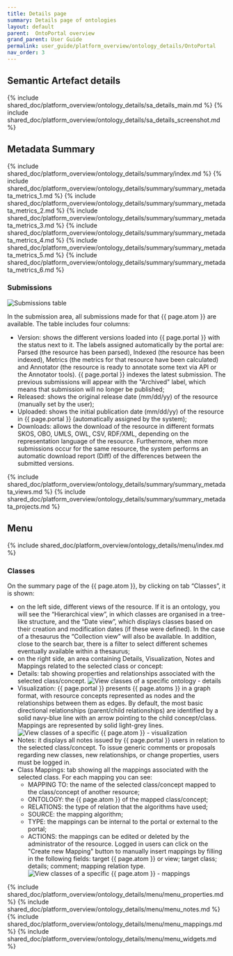 ```yaml
---
title: Details page
summary: Details page of ontologies
layout: default
parent:  OntoPortal overview
grand_parent: User Guide
permalink: user_guide/platform_overview/ontology_details/OntoPortal
nav_order: 3
---
```




## Semantic Artefact details
{% include shared_doc/platform_overview/ontology_details/sa_details_main.md  %}
{% include shared_doc/platform_overview/ontology_details/sa_details_screenshot.md  %}

## Metadata Summary
{% include shared_doc/platform_overview/ontology_details/summary/index.md  %}
{% include shared_doc/platform_overview/ontology_details/summary/summary_metadata_metrics_1.md  %}
{% include shared_doc/platform_overview/ontology_details/summary/summary_metadata_metrics_2.md  %}
{% include shared_doc/platform_overview/ontology_details/summary/summary_metadata_metrics_3.md  %}
{% include shared_doc/platform_overview/ontology_details/summary/summary_metadata_metrics_4.md  %}
{% include shared_doc/platform_overview/ontology_details/summary/summary_metadata_metrics_5.md  %}
{% include shared_doc/platform_overview/ontology_details/summary/summary_metadata_metrics_6.md  %}
### Submissions
![Submissions table]({{site.figures_link}}/{{page.portal}}/submissions_table.png)

In the submission area, all submissions made for that {{ page.atom }} are available. The table includes four columns:
- Version: shows the different versions loaded into {{ page.portal }} with the status next to it. The labels assigned automatically by the portal are: Parsed (the resource has been parsed), Indexed (the resource has been indexed), Metrics (the metrics for that resource have been calculated) and Annotator (the resource is ready to annotate some text via API or the Annotator tools). {{ page.portal }} indexes the latest submission. The previous submissions will appear with the "Archived" label, which means that submission will no longer be published;
- Released: shows the original release date (mm/dd/yy) of the resource (manually set by the user);
- Uploaded: shows the initial publication date (mm/dd/yy) of the resource in {{ page.portal }} (automatically assigned by the system);
- Downloads: allows the download of the resource in different formats SKOS, OBO, UMLS, OWL, CSV, RDF/XML, depending on the representation language of the resource. Furthermore, when more submissions occur for the same resource, the system performs an automatic download report (Diff) of the differences between the submitted versions.

{% include shared_doc/platform_overview/ontology_details/summary/summary_metadata_views.md  %}
{% include shared_doc/platform_overview/ontology_details/summary/summary_metadata_projects.md  %}


## Menu
{% include shared_doc/platform_overview/ontology_details/menu/index.md  %}
### Classes
On the summary page of the {{ page.atom }}, by clicking on tab “Classes”, it is shown:
- on the left side, different views of the resource. If it is an ontology, you will see the “Hierarchical view”, in which classes are organised in a tree-like structure, and the “Date view”, which displays classes based on their creation and modification dates (if these were defined). In the case of a thesaurus the “Collection view” will also be available. In addition, close to the search bar, there is a filter to select different schemes eventually available within a thesaurus;
- on the right side, an area containing Details, Visualization, Notes and Mappings related to the selected class or concept:
 - Details: tab showing properties and relationships associated with the selected class/concept.
 ![View classes of a specific ontology - details]({{site.figures_link}}/{{page.portal}}/ontology_classes.png)
 - Visualization: {{ page.portal }} presents {{ page.atoms }} in a graph format, with resource concepts represented as nodes and the relationships between them as edges. By default, the most basic directional relationships (parent/child relationships) are identified by a solid navy-blue line with an arrow pointing to the child concept/class. Mappings are represented by solid light-grey lines. 
![View classes of a specific {{ page.atom }} - visualization]({{site.figures_link}}/{{page.portal}}/ontology_visualization.png)
 - Notes: it displays all notes issued by {{ page.portal }} users in relation to the selected class/concept. To issue generic comments or proposals regarding new classes, new relationships, or change properties, users must be logged in.
 - Class Mappings: tab showing all the mappings associated with the selected class. For each mapping you can see:
   - MAPPING TO: the name of the selected class/concept mapped to the class/concept of another resource;
   - ONTOLOGY: the {{ page.atom }} of the mapped class/concept;
   - RELATIONS: the type of relation that the algorithms have used;
   - SOURCE: the mapping algorithm;
   - TYPE: the mappings can be internal to the portal or external to the portal;
   - ACTIONS: the mappings can be edited or deleted by the administrator of the resource.
Logged in users can click on the "Create new Mapping" button to manually insert mappings by filling in the following fields: target {{ page.atom }} or view; target class; details; comment; mapping relation type.
![View classes of a specific {{ page.atom }} - mappings]({{site.figures_link}}/{{page.portal}}/ontology_mappings.png)

{% include shared_doc/platform_overview/ontology_details/menu/menu_properties.md  %}
{% include shared_doc/platform_overview/ontology_details/menu/menu_notes.md  %}
{% include shared_doc/platform_overview/ontology_details/menu/menu_mappings.md  %}
{% include shared_doc/platform_overview/ontology_details/menu/menu_widgets.md  %}